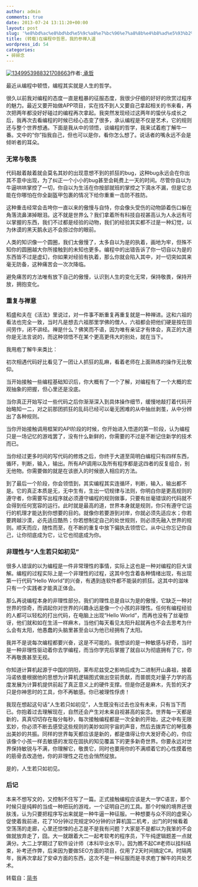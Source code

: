 ```yaml
---
author: admin
comments: true
date: 2013-07-24 13:11:20+00:00
layout: post
slug: '%e8%bd%ac%e8%bd%bd%e5%9c%a8%e7%bc%96%e7%a8%8b%e4%b8%ad%e5%93%b2%e6%80%9d%ef%bc%8c%e6%88%91%e7%9a%84%e5%8f%82%e7%a6%85%e5%85%a5%e9%81%93'
title: (转载)在编程中哲思，我的参禅入道
wordpress_id: 54
categories:
- 碎碎念
---
```


[![1349953988321708663](http://www.boelroy.com/wordpress/wp-content/uploads/2013/07/1349953988321708663.jpg)](http://www.boelroy.com/wordpress/wp-content/uploads/2013/07/1349953988321708663.jpg)作者:[ 承哲](http://jianshu.io/users/GHvMYb)

最近从编程中顿悟，编程其实就是人生的哲学。

很久以前我对编程的态度一直是粗暴的征服态度，我很少仔细的好好的欣赏过程序的魅力。最近又要开始做APP项目，实在找不到人又要自己拿起相关的书来看，再次把两年都没好好碰过的编程再次拿起。我突然发现经过这两年的蛰伏与成长之后，我再次去看编程的时候已经心态变了很多，承认编程是不仅是艺术，它的规则还与整个世界想通。下面是我从中的领悟，谈编程的哲学，我来试着庖丁解牛一番。文中的“你”指我自己，但也可以是你，看你怎么想了。说话者的嘴永远不会是倾听者的耳朵。

### 无常与敬畏

代码敲着敲着就会莫名其妙的出现意想不到的抓狂的bug，这种bug永远会在你出其不意中出现，为了纠正一个小小的bug甚至会耗费上一天的时间。尽管你自以为牛逼哄哄掌控了一切，你自以为生活在你按部就班的掌控之下滴水不漏，但是它总能在你哪怕在你全副盔甲包裹的情况下给你重重一击防不胜防。

这种重击经常会击垮你一直以来的傲慢与自恃，你会像头受伤的动物舔着伤口躲在角落流鼻涕掉眼泪。这不就是世界么？我们拿着所有科技自视甚高认为人永远有可以掌握的东西，我们不过都是经验的动物，我们的经验其实都不过是一种幻觉，以为休谟的黑天鹅永远不会掠过你的眼前。

人类的知识像一个圆圈，我们太傲慢了，太多自以为是的执着，画地为牢，但殊不知你的圆圈越大你所接触到的未知也更多。编程中的出错告诉了你一切自以为是的东西皆不过是虚幻，你如果对经验有执着，那么你就会陷入其中，对一切突如其来毫无防备，这种痛苦会一次次降临。

避免痛苦的方法唯有放下自己的傲慢，认识到人生的变化无常，保持敬畏，保持开放，拥抱变化。

### 重复与禅意

稻盛和夫在《活法》里说过，对一件事不断重复再重复就是一种禅进。这和六祖的看法也完全一致，当时凡是想去六祖那里学佛的僧人，六祖都会把他们硬是按在田间劳作，闭不讲经。禅是什么？佛笑而不语，因为唯有亲证才有体会，真正的大道你是无法言说的，而这种领悟不在某个更高更伟大的别处，就在当下。

我用庖丁解牛来类比：

初次相遇代码好比看见了一团让人抓狂的乱麻，看着老师在上面熟练的操作无比敬仰。

当开始接触一些编程基础知识后，你大概有了一个了解，对编程有了一个大概的宏观抽象的把握，但心里还是没底。

当你真正开始写过一些代码之后你渐渐深入到具体操作细节，缓慢地敲打着代码开始略知一二，对之前那团抓狂的乱码已经可以毫无困难的从中抽丝剥茧，从中分辨出了各种规则。

当你开始接触调用框架的API阶段的时候，你开始进入悟道的第一阶段，认为编程只是一场记忆的游戏罢了，没有什么新鲜的，你需要的不过是不断记住新学的技术而已。

当你经过更多时间的写代码的修炼之后，你终于大道至简明白编程只有四样东西，循环，判断，输入，输出。所有API调用以及所有程序都是这四者的反复组合，别无他物。你需要做的就是在该嵌入的时候嵌入相应的方法。

到了最后一个阶段，你会领悟到，其实编程其实连循环，判断，输入，输出都不是。它的真正本质是无，无中生有，生出一切规律与法则，你明白你是更高规则的遵守者，你需要写出程序就必须遵守编程的规则做事，只要有丝毫错误的代码就不会得到任何宽容的运行。此时就是最高的道，世界本身就是规则，你只有遵守它运行的机理才能达到你想要的目的。就像你若要游到对岸，你就必须先适应水；你若要跨越沙漠，必先适应酷热；你若想制定自己的处世规则，则必须先融入世界的规则。顺天而应，随性而至，在不断的重复中放下偏执去领悟它。从中让你忘记你自己，让你彻底成为它，让它也彻底成为你。

### 非理性与“人生若只如初见”

很多人错误的以为编程是一件非常理性的事情，实际上这也是一种对编程的巨大误解。编程的过程实际上是一个非理性的过程，这其中包含着各种情绪出现，有出现第一行代码“Hello World”的兴奋，有遇到连软件都不能装的抓狂。这其中的滋味只有一个实践者才能真正体会。

那么再说编程本身的非理性部分。我们的理性总是自以为是的傲慢，它缺乏一种对世界的惊奇，而调起你对世界的兴趣永远是像一个小孩的非理性。任何有编程经验的人都可以轻松的打出代码，在电脑上出现“Hello World”，而再也没有了丝毫惊讶，他们就和如在生活一样麻木，当他们每天看见太阳升起就再也不会去思考为什么会有太阳，他愚蠢的头脑里甚至会以为他已经拥有了太阳。

我并不是说每次编程都要兴奋，这是不可能的。我想谈的是一种敏感与好奇，当时是一种非理性驱动着你去学编程，而当你学完后掌握了就自以为彻底拥有了它，你不再敬畏甚至无视。

你知道计算机起源于中国的阴阳，莱布尼兹受之影响后成为二进制开山鼻祖，接着冯诺依曼根据他的思想为计算机逻辑图式做出空前贡献，而普朗克对量子力学的高度发展为计算机提供前起了真正意义上的硬件支撑。但是你还是麻木，先哲的天才只是你神思时的工具，你不再敏感。你已被理性俘虏！

我现在想起这句话“人生若只如初见”，人生既没有过去也没有未来，只有当下而已。你抱着过去理解现在，自然还会产生对未来自视甚高的妄念。世界每一天都是新的，真真切切存在每分每秒，每次接触编程都是一次全新的开始，这之中有无限玄妙，你必须不断去感受这些规则的美妙如同宇宙的声音，然后去拨弄它的琴弦奏出美妙的共振。同样的世界每天都应该是新的，都是值得让你大发好奇心的，你应该像个小孩一样去敏感的发现在固执的知见覆盖下的更多新奇世界。你要永远对世界保持敏锐与不满，你理解它，敬畏它，同时也要用你的不满顺着它的心性摸着他的筋骨去改造他，你的非理性之花也会悄然绽放。

是的，人生若只如初见。

### 后记

本来不想写文的，又控制不住写了一篇。正式接触编程应该是大一学C语言，那个时候只是纯粹的当成一种把玩的游戏，一个证明自己的工具。那个时候的境界还很肤浅，认为只要把程序写出来就是一种牛逼一种征服。一种想要与众不同的虚荣心促使着我前进，花了10分钟过完规定90分钟的计算机国二机考，出门的时候看着空荡荡的走廊，心里还惊悚的忐忑是不是我有问题？大家是不是都以为我笨的不会做就放弃走了，囧。大一就跟着大二一起考软考的程序员，下午纯逻辑题差一点就满分。大二上学期过了软件设计师（本科毕业水平）。因为瞧不起C#老师以挂科结束，补考还作弊，后来因为要做SEO方面的项目，仅用了2天时间搞定C#。时隔两年，我再次拿起了安卓方面的东西，这次不是一种征服而是寻求庖丁解牛的共处艺术。

转载自：[简书](http://jianshu.io/p/ry876t)
